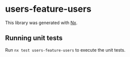 # users-feature-users

This library was generated with [Nx](https://nx.dev).

## Running unit tests

Run `nx test users-feature-users` to execute the unit tests.
